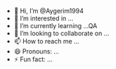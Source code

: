 - 👋 Hi, I’m @Aygerim1994
- 👀 I’m interested in ...
- 🌱 I’m currently learning ...QA
- 💞️ I’m looking to collaborate on ...
- 📫 How to reach me ...
- 😄 Pronouns: ...
- ⚡ Fun fact: ...

<!---
Aygerim1994/Aygerim1994 is a ✨ special ✨ repository because its `README.md` (this file) appears on your GitHub profile.
You can click the Preview link to take a look at your changes.
--->
